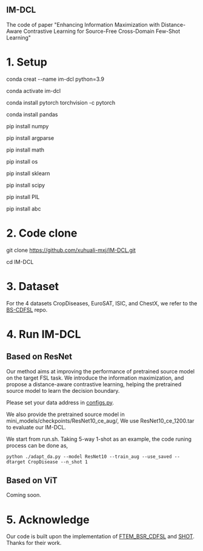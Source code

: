 ## IM-DCL
The code of paper "Enhancing Information Maximization with Distance-Aware Contrastive Learning for Source-Free Cross-Domain Few-Shot Learning"

# 1. Setup
conda creat --name im-dcl python=3.9

conda activate im-dcl

conda install pytorch torchvision -c pytorch

conda install pandas

pip install numpy

pip install argparse

pip install math

pip install os

pip install sklearn

pip install scipy

pip install PIL

pip install abc


# 2. Code clone
git clone https://github.com/xuhuali-mxj/IM-DCL.git

cd IM-DCL

# 3. Dataset
For the 4 datasets CropDiseases, EuroSAT, ISIC, and ChestX, we refer to the [BS-CDFSL](https://github.com/IBM/cdfsl-benchmark) repo.

# 4. Run IM-DCL

## Based on ResNet

Our method aims at improving the performance of pretrained source model on the target FSL task. We introduce the information maximization, and propose a distance-aware contrastive learning, helping the pretrained source model to learn the decision boundary.

Please set your data address in [configs.py](configs.py).

We also provide the pretrained source model in mini_models/checkpoints/ResNet10_ce_aug/, We use ResNet10_ce_1200.tar to evaluate our IM-DCL.

We start from run.sh. Taking 5-way 1-shot as an example, the code runing process can be done as,

```
python ./adapt_da.py --model ResNet10 --train_aug --use_saved --dtarget CropDisease --n_shot 1
```

## Based on ViT

Coming soon.

# 5. Acknowledge
Our code is built upon the implementation of [FTEM_BSR_CDFSL](https://github.com/liubingyuu/FTEM_BSR_CDFSL) and [SHOT](https://github.com/tim-learn/SHOT). Thanks for their work.
